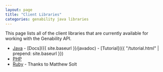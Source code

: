 ```yaml
---
layout: page
title: "Client Libraries"
categories: genability java libraries
---
```

This page lists all of the client libraries that are currently available for working with the Genability API.

* [Java](https://github.com/Genability/genability-java) - [Docs]({{ site.baseurl }}/javadoc) - [Tutorial]({{ "/tutorial.html" | prepend: site.baseurl }})
* [PHP](https://github.com/Genability/Genability-PHP-Library)
* [Ruby](https://github.com/activefx/genability) - Thanks to Matthew Solt
